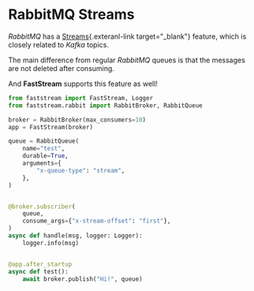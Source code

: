 # RabbitMQ Streams

*RabbitMQ* has a [Streams](https://www.rabbitmq.com/streams.html){.exteranl-link target="_blank"} feature, which is closely related to *Kafka* topics.

The main difference from regular *RabbitMQ* queues is that the messages are not deleted after consuming.

And **FastStream** supports this feature as well!

```python linenums="1" hl_lines="4 10-12 17"
from faststream import FastStream, Logger
from faststream.rabbit import RabbitBroker, RabbitQueue

broker = RabbitBroker(max_consumers=10)
app = FastStream(broker)

queue = RabbitQueue(
    name="test",
    durable=True,
    arguments={
        "x-queue-type": "stream",
    },
)


@broker.subscriber(
    queue,
    consume_args={"x-stream-offset": "first"},
)
async def handle(msg, logger: Logger):
    logger.info(msg)


@app.after_startup
async def test():
    await broker.publish("Hi!", queue)
```
